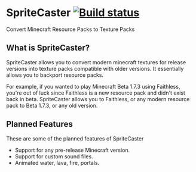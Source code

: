# SpriteCaster [![Build status](https://ci.appveyor.com/api/projects/status/vv9mxuq9o7xgvjbi?branch=main&svg=true)](https://ci.appveyor.com/project/craftycodie/spritecaster)
Convert Minecraft Resource Packs to Texture Packs

## What is SpriteCaster?
SpriteCaster allows you to convert modern minecraft textures for release versions into texture packs compatible with older versions. It essentially allows you to backport resource packs. 

For example, if you wanted to play Minecraft Beta 1.7.3 using Faithless, you're out of luck since Faithless is a new resource pack and didn't exist back in beta. SpriteCaster allows you to Faithless, or any modern resource pack to Beta 1.7.3, or any old version.

<!--[Download](https://github.com/craftycodie/MineOnline/releases/latest)-->

## Planned Features
These are some of the planned features of SpriteCaster

- Support for any pre-release Minecraft version.
- Support for custom sound files.
- Animated water, lava, fire, portals.

<!--![demo](demo.png)-->
